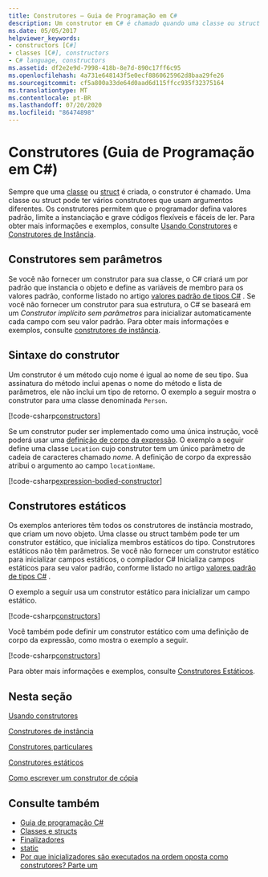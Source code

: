 ```yaml
---
title: Construtores – Guia de Programação em C#
description: Um construtor em C# é chamado quando uma classe ou struct é criada. Use construtores para definir padrões, limitar a instanciação e escrever código flexível e de fácil leitura.
ms.date: 05/05/2017
helpviewer_keywords:
- constructors [C#]
- classes [C#], constructors
- C# language, constructors
ms.assetid: df2e2e9d-7998-418b-8e7d-890c17ff6c95
ms.openlocfilehash: 4a731e648143f5e0ecf8860625962d8baa29fe26
ms.sourcegitcommit: cf5a800a33de64d0aad6d115ffcc935f32375164
ms.translationtype: MT
ms.contentlocale: pt-BR
ms.lasthandoff: 07/20/2020
ms.locfileid: "86474898"
---
```

# <a name="constructors-c-programming-guide"></a>Construtores (Guia de Programação em C#)

Sempre que uma [classe](../../language-reference/keywords/class.md) ou [struct](../../language-reference/builtin-types/struct.md) é criada, o construtor é chamado. Uma classe ou struct pode ter vários construtores que usam argumentos diferentes. Os construtores permitem que o programador defina valores padrão, limite a instanciação e grave códigos flexíveis e fáceis de ler. Para obter mais informações e exemplos, consulte [Usando Construtores](./using-constructors.md) e [Construtores de Instância](./instance-constructors.md).  

## <a name="parameterless-constructors"></a>Construtores sem parâmetros
  
Se você não fornecer um construtor para sua classe, o C# criará um por padrão que instancia o objeto e define as variáveis de membro para os valores padrão, conforme listado no artigo [valores padrão de tipos C#](../../language-reference/builtin-types/default-values.md) . Se você não fornecer um construtor para sua estrutura, o C# se baseará em um *Construtor implícito sem parâmetros* para inicializar automaticamente cada campo com seu valor padrão. Para obter mais informações e exemplos, consulte [construtores de instância](instance-constructors.md).  

## <a name="constructor-syntax"></a>Sintaxe do construtor

Um construtor é um método cujo nome é igual ao nome de seu tipo. Sua assinatura do método inclui apenas o nome do método e lista de parâmetros, ele não inclui um tipo de retorno. O exemplo a seguir mostra o construtor para uma classe denominada `Person`.

[!code-csharp[constructors](../../../../samples/snippets/csharp/programming-guide/classes-and-structs/constructors1.cs#1)]  

Se um construtor puder ser implementado como uma única instrução, você poderá usar uma [definição de corpo da expressão](../statements-expressions-operators/expression-bodied-members.md). O exemplo a seguir define uma classe `Location` cujo construtor tem um único parâmetro de cadeia de caracteres chamado *nome*. A definição de corpo da expressão atribui o argumento ao campo `locationName`.

[!code-csharp[expression-bodied-constructor](../../../../samples/snippets/csharp/programming-guide/classes-and-structs/expr-bodied-ctor.cs#1)]  

## <a name="static-constructors"></a>Construtores estáticos

Os exemplos anteriores têm todos os construtores de instância mostrado, que criam um novo objeto. Uma classe ou struct também pode ter um construtor estático, que inicializa membros estáticos do tipo.  Construtores estáticos não têm parâmetros. Se você não fornecer um construtor estático para inicializar campos estáticos, o compilador C# Inicializa campos estáticos para seu valor padrão, conforme listado no artigo [valores padrão de tipos C#](../../language-reference/builtin-types/default-values.md) .

O exemplo a seguir usa um construtor estático para inicializar um campo estático.

[!code-csharp[constructors](../../../../samples/snippets/csharp/programming-guide/classes-and-structs/constructors1.cs#2)]  

Você também pode definir um construtor estático com uma definição de corpo da expressão, como mostra o exemplo a seguir.

[!code-csharp[constructors](../../../../samples/snippets/csharp/programming-guide/classes-and-structs/constructors1.cs#3)]  

Para obter mais informações e exemplos, consulte [Construtores Estáticos](./static-constructors.md).  
  
## <a name="in-this-section"></a>Nesta seção  
 [Usando construtores](./using-constructors.md)  
  
 [Construtores de instância](./instance-constructors.md)  
  
 [Construtores particulares](./private-constructors.md)  
  
 [Construtores estáticos](./static-constructors.md)  
  
 [Como escrever um construtor de cópia](./how-to-write-a-copy-constructor.md)  
  
## <a name="see-also"></a>Consulte também

- [Guia de programação C#](../index.md)
- [Classes e structs](./index.md)
- [Finalizadores](./destructors.md)
- [static](../../language-reference/keywords/static.md)
- [Por que inicializadores são executados na ordem oposta como construtores? Parte um](https://docs.microsoft.com/archive/blogs/ericlippert/why-do-initializers-run-in-the-opposite-order-as-constructors-part-one)
